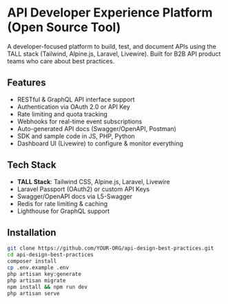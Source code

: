 # API Developer Experience Platform (Open Source Tool)

A developer-focused platform to build, test, and document APIs using the TALL stack (Tailwind, Alpine.js, Laravel, Livewire). Built for B2B API product teams who care about best practices.

## Features

-   RESTful & GraphQL API interface support
-   Authentication via OAuth 2.0 or API Key
-   Rate limiting and quota tracking
-   Webhooks for real-time event subscriptions
-   Auto-generated API docs (Swagger/OpenAPI, Postman)
-   SDK and sample code in JS, PHP, Python
-   Dashboard UI (Livewire) to configure & monitor everything

## Tech Stack

-   **TALL Stack**: Tailwind CSS, Alpine.js, Laravel, Livewire
-   Laravel Passport (OAuth2) or custom API Keys
-   Swagger/OpenAPI docs via L5-Swagger
-   Redis for rate limiting & caching
-   Lighthouse for GraphQL support

## Installation

```bash
git clone https://github.com/YOUR-ORG/api-design-best-practices.git
cd api-design-best-practices
composer install
cp .env.example .env
php artisan key:generate
php artisan migrate
npm install && npm run dev
php artisan serve
```
